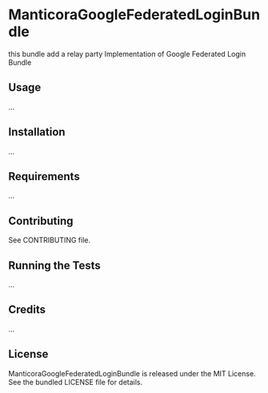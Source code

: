 ManticoraGoogleFederatedLoginBundle
=========

this bundle add a relay party Implementation of Google Federated Login Bundle

## Usage

...

## Installation

...

## Requirements

...

## Contributing

See CONTRIBUTING file.

## Running the Tests

...

## Credits

...

## License

ManticoraGoogleFederatedLoginBundle is released under the MIT License. See the bundled LICENSE file for
details.
